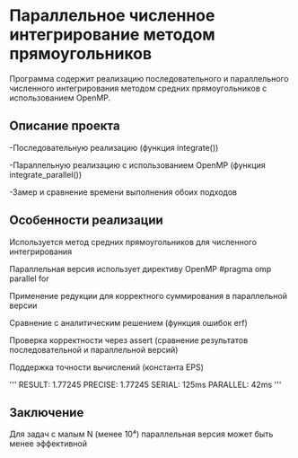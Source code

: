 # Параллельное численное интегрирование методом прямоугольников
Программа содержит реализацию последовательного и параллельного численного интегрирования методом средних прямоугольников с использованием OpenMP.

## Описание проекта

-Последовательную реализацию (функция integrate())


-Параллельную реализацию с использованием OpenMP (функция integrate_parallel())


-Замер и сравнение времени выполнения обоих подходов

## Особенности реализации
Используется метод средних прямоугольников для численного интегрирования

Параллельная версия использует директиву OpenMP #pragma omp parallel for

Применение редукции для корректного суммирования в параллельной версии

Сравнение с аналитическим решением (функция ошибок erf)

Проверка корректности через assert (сравнение результатов последовательной и параллельной версий)

Поддержка точности вычислений (константа EPS)



'''
RESULT: 1.77245
PRECISE: 1.77245
SERIAL: 125ms
PARALLEL: 42ms
'''

## Заключение

Для задач с малым N (менее 10⁴) параллельная версия может быть менее эффективной

